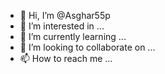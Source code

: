 - 👋 Hi, I’m @Asghar55p
- 👀 I’m interested in ...
- 🌱 I’m currently learning ...
- 💞️ I’m looking to collaborate on ...
- 📫 How to reach me ...

<!---
Asghar55p/Asghar55p is a ✨ special ✨ repository because its `README.md` (this file) appears on your GitHub profile.
You can click the Preview link to take a look at your changes.
--->
